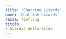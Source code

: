 ```yaml
---
title: 'Chatrine Lizards'
nome: 'Chatrine Lizards'
razza: Tiefling
titolo:
- Guardia della Gilda
---
```

